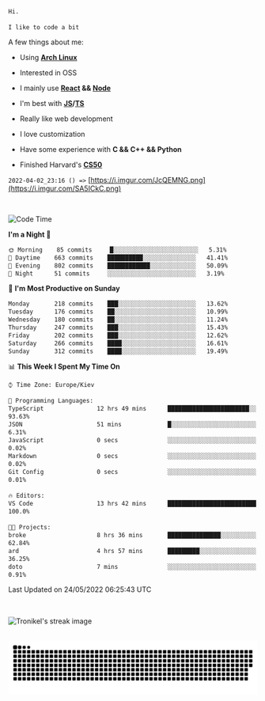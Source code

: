 ```
Hi.

I like to code a bit
```

A few things about me:

-   Using **[Arch Linux](https://archlinux.org/)**

-   Interested in OSS

-   I mainly use **[React](https://reactjs.org/) && [Node](https://nodejs.org/en/)**

-   I'm best with **[JS](https://www.javascript.com/)/[TS](https://www.typescriptlang.org/)**

-   Really like web development

-   I love customization

-   Have some experience with **C && C++ && Python**

-   Finished Harvard's **[CS50](https://cs50.harvard.edu)**

`2022-04-02_23:16 () =>` [https://i.imgur.com/JcQEMNG.png](https://i.imgur.com/SA5ICkC.png)

<br>

<!--START_SECTION:waka-->
![Code Time](http://img.shields.io/badge/Code%20Time-639%20hrs%2045%20mins-blue)

**I'm a Night 🦉** 

```text
🌞 Morning    85 commits     █░░░░░░░░░░░░░░░░░░░░░░░░   5.31% 
🌆 Daytime    663 commits    ██████████░░░░░░░░░░░░░░░   41.41% 
🌃 Evening    802 commits    ████████████░░░░░░░░░░░░░   50.09% 
🌙 Night      51 commits     ░░░░░░░░░░░░░░░░░░░░░░░░░   3.19%

```
📅 **I'm Most Productive on Sunday** 

```text
Monday       218 commits    ███░░░░░░░░░░░░░░░░░░░░░░   13.62% 
Tuesday      176 commits    ██░░░░░░░░░░░░░░░░░░░░░░░   10.99% 
Wednesday    180 commits    ██░░░░░░░░░░░░░░░░░░░░░░░   11.24% 
Thursday     247 commits    ███░░░░░░░░░░░░░░░░░░░░░░   15.43% 
Friday       202 commits    ███░░░░░░░░░░░░░░░░░░░░░░   12.62% 
Saturday     266 commits    ████░░░░░░░░░░░░░░░░░░░░░   16.61% 
Sunday       312 commits    ████░░░░░░░░░░░░░░░░░░░░░   19.49%

```


📊 **This Week I Spent My Time On** 

```text
⌚︎ Time Zone: Europe/Kiev

💬 Programming Languages: 
TypeScript               12 hrs 49 mins      ███████████████████████░░   93.63% 
JSON                     51 mins             █░░░░░░░░░░░░░░░░░░░░░░░░   6.31% 
JavaScript               0 secs              ░░░░░░░░░░░░░░░░░░░░░░░░░   0.02% 
Markdown                 0 secs              ░░░░░░░░░░░░░░░░░░░░░░░░░   0.02% 
Git Config               0 secs              ░░░░░░░░░░░░░░░░░░░░░░░░░   0.01%

🔥 Editors: 
VS Code                  13 hrs 42 mins      █████████████████████████   100.0%

🐱‍💻 Projects: 
broke                    8 hrs 36 mins       ███████████████░░░░░░░░░░   62.84% 
ard                      4 hrs 57 mins       █████████░░░░░░░░░░░░░░░░   36.25% 
doto                     7 mins              ░░░░░░░░░░░░░░░░░░░░░░░░░   0.91%

```


 Last Updated on 24/05/2022 06:25:43 UTC
<!--END_SECTION:waka-->

<br>

<p><img align="center" src="https://github-readme-streak-stats.herokuapp.com/?user=Tronikelis&theme=dark" alt="Tronikel's streak image" /></p>

<br>

<img title="" src="https://raw.githubusercontent.com/Tronikelis/Tronikelis/output/github-contribution-grid-snake.svg" alt="very cool snake thingey" data-align="left">
